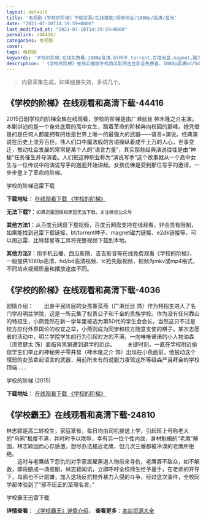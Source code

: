 ```yaml
---
layout: default
title: '电视剧《学校的阶梯》下载资源/在线播放/视频地址/1080p/高清/蓝光'
date: "2021-07-10T14:39:59+0800"
last_modified_at: "2021-07-10T14:39:59+0800"
permalink: /44416/
categories: 电视剧
cover:
tags: 电视剧
keywords: '学校的阶梯,在线免费看,1080p高清,bt种子,torrent,百度云盘,magnet,磁力链,迅雷下载资源'
description: '《学校的阶梯》在线云播放手机西瓜影院吉吉影音免费看，1080p高清bd/hd未删减完整版和tc抢先枪版，mkv/mp4格式，附带bt/torrent种子、magnet/磁力链、百度云盘、网盘资源迅雷下载链接'
---
```


>内容采集生成，如果链接失效，多试几个。


## 《学校的阶梯》在线观看和高清下载-44416

2015日剧学校的阶梯全集在线观看，学校的阶梯是由广濑丝丝 神木隆之介主演。 本剧讲述的是一个身处底层的高中女生，踏着革命的阶梯奔向校园的巅峰。她凭借是的是任何人都能拥有的也是世界上唯一的最强大的武器&mdash;—语言=演说。经典演说在历史上流芳百世。伟人们口中魔法般的言语操纵着成千上万的人心，世事变迁，推动社会发展的常常是某个人的&ldquo;语言力量”，其实那些经典演说往往是由“神秘”任务催生并导演着。人们把这种职业称为“演说写手”这个故事就从一个高中女生与一位传说中的演说写手的邂逅开始讲起。女孩仿佛是受到那位写手的邀请，一步步登上了革命的阶梯。<!---剧情end--->


学校的阶梯迅雷下载

**下载地址**： [在线观看下载 《学校的阶梯》](https://www.993dy.com//vod-detail-id-7556.html) 


**无法下载?**：`如果迅雷因版权原因无法下载，关注微信公众号 `

**其他方法1**：从百度云网盘下载视频，百度云网盘支持在线观看，非会员有限制，如果能找到迅雷下载链接、bt/torrent种子、magnet磁力链接、e2dk链接等，可以用迅雷、比特彗星等工具将完整视频下载到本地。

**其他方法2**：用手机云播、西瓜影院、吉吉影音等在线免费观看《学校的阶梯》，一般提供1080p高清、hd/bd高清视频、tc抢先版视频，视频为mkv或mp4格式，不同站点视频质量和播放速度不同。


## 《学校的阶梯》在线观看和高清下载-4036

剧情介绍：　　出身平民阶层的女孩春菜燕（广濑丝丝 饰）作为特招生进入了名门学府明兰学院，这是一所云集了权贵公子和千金的贵族学校。作为没有任何靠山的特招生，小燕竟然在新一学年里被选为第50代的学生会会长，当然这只不过是校方应付外界舆论的权宜之举，小燕则成为同学和校方随意支使的棋子。某次志愿者的活动中，明兰学院学生的行为引起对方的不满，一向唯唯诺诺的小人物油森（须贺健太 饰）面临背黑锅遭到退学的厄运。 　　关键时刻，一直在学校附近偷窥学生们举止的神秘男子雫井彗（神木隆之介 饰）出现在小燕面前，他鼓动这个懦弱的女孩拿起语言的武器，用前所未有的说服力凌驾这所等级森严且拜金的学校顶端……


学校的阶梯 (2015)

**下载地址**： [在线观看下载 《学校的阶梯》](https://www.btbtdy.me/btdy/dy9242.html) 


## 《学校霸王》在线观看和高清下载-24810

林志颖是高二转校生，家庭富有，每日均由司机接送上学，引起班上号称老大的&ldquo;乌鸦”极度不满，并时时予以欺辱，幸有另一位个性内敛，身材魁梧的&ldquo;老鹰”解围，林志颖因而心存感激，想尽办法接近老鹰，但几次三番都被冷漠的老鹰所拒绝。<br />　　这时与老鹰结下怨仇的对手家属雇黑道人物前来寻仇，老鹰寡不敌众，如不解救，即将酿成一场悲剧，林志颖闻讯，立即呼吁全校师生给予援手，在老师的开导下，乌鸦也不计前嫌，加入这场反抗校外暴力入侵的斗争，经过这次事件，全校同学都体验到了&ldquo;邪不压正的至理名言。&rdquo;


学校霸王迅雷下载

**详情查看**： [《学校霸王》详情介绍](/movie/24810/)， **查看更多**：[本站资源大全](/movie/t/all/)

